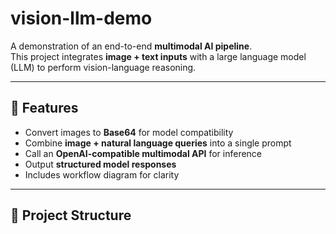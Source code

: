 # vision-llm-demo

A demonstration of an end-to-end **multimodal AI pipeline**.  
This project integrates **image + text inputs** with a large language model (LLM) to perform vision-language reasoning.  

---

## 🚀 Features
- Convert images to **Base64** for model compatibility
- Combine **image + natural language queries** into a single prompt
- Call an **OpenAI-compatible multimodal API** for inference
- Output **structured model responses**
- Includes workflow diagram for clarity

---

## 📂 Project Structure
